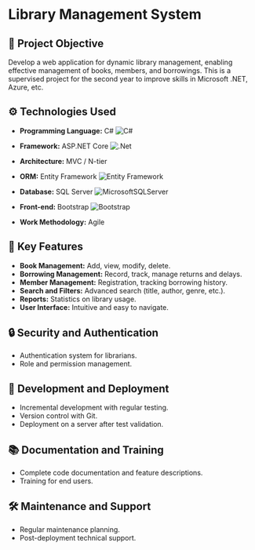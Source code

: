 # Library Management System

## 🎯 Project Objective
Develop a web application for dynamic library management, enabling effective management of books, members, and borrowings. This is a supervised project for the second year to improve skills in Microsoft .NET, Azure, etc.

## ⚙️ Technologies Used
- **Programming Language:** C# ![C#](https://img.shields.io/badge/C%23-239120?style=for-the-badge&logo=c-sharp&logoColor=white)
- **Framework:** ASP.NET Core ![.Net](https://img.shields.io/badge/.NET-5C2D91?style=for-the-badge&logo=.net&logoColor=white)
- **Architecture:** MVC / N-tier
- **ORM:** Entity Framework ![Entity Framework](URL_to_Entity_Framework_icon)
- **Database:** SQL Server ![MicrosoftSQLServer](https://img.shields.io/badge/Microsoft%20SQL%20Sever-CC2927?style=for-the-badge&logo=microsoft%20sql%20server&logoColor=white)

- **Front-end:** Bootstrap ![Bootstrap](https://img.shields.io/badge/bootstrap-%23563D7C.svg?style=for-the-badge&logo=bootstrap&logoColor=white)
- **Work Methodology:** Agile

## 🌟 Key Features
- **Book Management:** Add, view, modify, delete.
- **Borrowing Management:** Record, track, manage returns and delays.
- **Member Management:** Registration, tracking borrowing history.
- **Search and Filters:** Advanced search (title, author, genre, etc.).
- **Reports:** Statistics on library usage.
- **User Interface:** Intuitive and easy to navigate.

## 🔒 Security and Authentication
- Authentication system for librarians.
- Role and permission management.

## 🚀 Development and Deployment
- Incremental development with regular testing.
- Version control with Git.
- Deployment on a server after test validation.

## 📚 Documentation and Training
- Complete code documentation and feature descriptions.
- Training for end users.

## 🛠️ Maintenance and Support
- Regular maintenance planning.
- Post-deployment technical support.
